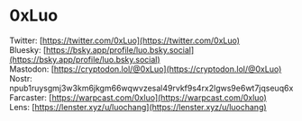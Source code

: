 # 0xLuo

Twitter: [https://twitter.com/0xLuo](https://twitter.com/0xLuo)  <br> 
Bluesky: [https://bsky.app/profile/luo.bsky.social](https://bsky.app/profile/luo.bsky.social)  <br> 
Mastodon: [https://cryptodon.lol/@0xLuo](https://cryptodon.lol/@0xLuo)  <br> 
Nostr: npub1ruysgmj3w3km6jkgm66wqwvzesal49rvkf9s4rx2lgws9e6wt7jqseuq6x  <br> 
Farcaster: [https://warpcast.com/0xluo](https://warpcast.com/0xluo)  <br> 
Lens: [https://lenster.xyz/u/luochang](https://lenster.xyz/u/luochang)  <br> 
